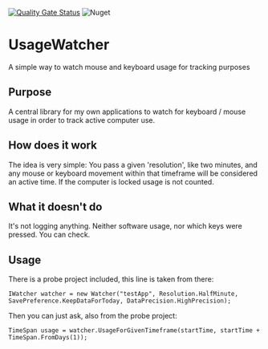 [![Quality Gate Status](https://sonarcloud.io/api/project_badges/measure?project=ZsoltGajdacs_UsageWatcher&metric=alert_status)](https://sonarcloud.io/dashboard?id=ZsoltGajdacs_UsageWatcher)
![Nuget](https://img.shields.io/nuget/v/ZsGWorks.UsageWatcher)
# UsageWatcher
A simple way to watch mouse and keyboard usage for tracking purposes

## Purpose
A central library for my own applications to watch for keyboard / mouse usage in order to track active computer use.

## How does it work
The idea is very simple: You pass a given 'resolution', like two minutes, and any mouse or keyboard movement within that timeframe will be considered an active time.
If the computer is locked usage is not counted.

## What it doesn't do
It's not logging anything. Neither software usage, nor which keys were pressed. You can check.

## Usage
There is a probe project included, this line is taken from there:
```
IWatcher watcher = new Watcher("testApp", Resolution.HalfMinute, SavePreference.KeepDataForToday, DataPrecision.HighPrecision);
```
Then you can just ask, also from the probe project:
~~~
TimeSpan usage = watcher.UsageForGivenTimeframe(startTime, startTime + TimeSpan.FromDays(1));
~~~
